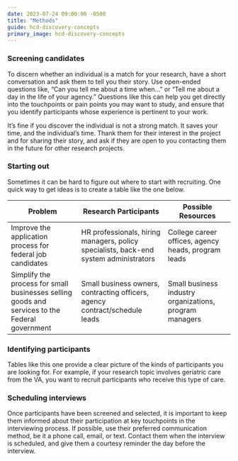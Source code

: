 ```yaml
---
date: 2023-07-24 09:00:00 -0500
title: "Methods"
guide: hcd-discovery-concepts
primary_image: hcd-discovery-concepts
---
```


### Screening candidates

To discern whether an individual is a match for your research, have a short conversation and ask them to tell you their story. Use open-ended questions like, “Can you tell me about a time when…” or “Tell me about a day in the life of your agency.” Questions like this can help you get directly into the touchpoints or pain points you may want to study, and ensure that you identify participants whose experience is pertinent to your work.

It’s fine if you discover the individual is not a strong match. It saves your time, and the individual’s time. Thank them for their interest in the project and for sharing their story, and ask if they are open to you contacting them in the future for other research projects.


### Starting out

Sometimes it can be hard to figure out where to start with recruiting. One quick way to get ideas is to create a table like the one below.

<table class="usa-table usa-table--stacked">
    <thead>
      <tr>
        <th>Problem</th>
        <th>Research Participants</th>
        <th>Possible Resources</th>
      </tr>
    </thead>
    <tr>
      <td data-label="Problem">Improve the application process for federal job candidates</td>
      <td data-label="Research Participants">HR professionals, hiring managers, policy specialists, back-end system administrators</td>
      <td data-label="Possible Resources">College career offices, agency heads, program leads</td>
    </tr>
    <tr>
      <td data-label="Problem">Simplify the process for small businesses selling goods and services to the Federal government</td>
      <td data-label="Research Participants">Small business owners, contracting officers, agency contract/schedule leads</td>
      <td data-label="Possible Resources">Small business industry organizations, program managers</td>
    </tr>
</table>

### Identifying participants

Tables like this one provide a clear picture of the kinds of participants you are looking for. For example, if your research topic involves geriatric care from the VA, you want to recruit participants who receive this type of care.


### Scheduling interviews

Once participants have been screened and selected, it is important to keep them informed about their participation at key touchpoints in the interviewing process. If possible, use their preferred communication method, be it a phone call, email, or text. Contact them when the interview is scheduled, and give them a courtesy reminder the day before the interview.

